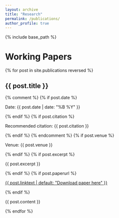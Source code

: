 ```yaml
---
layout: archive
title: "Research"
permalink: /publications/
author_profile: true
---
```


{% include base_path %}

# Working Papers

{% for post in site.publications reversed %}
  <div>
    <h2>{{ post.title }}</h2>
    {% comment %}
    {% if post.date %}<p>Date: {{ post.date | date: "%B %Y" }}</p>{% endif %}
    {% if post.citation %}<p>Recommended citation: {{ post.citation }}</p>{% endif %}
    {% endcomment %}
    {% if post.venue %}<p>Venue: {{ post.venue }}</p>{% endif %}
    {% if post.excerpt %}<p> {{ post.excerpt }}</p>{% endif %}
    {% if post.paperurl %}<p><a href="{{ post.paperurl }}">{{ post.linktext | default: "Download paper here" }}</a></p>{% endif %}
    <p>{{ post.content }}</p>
  </div>
{% endfor %}
